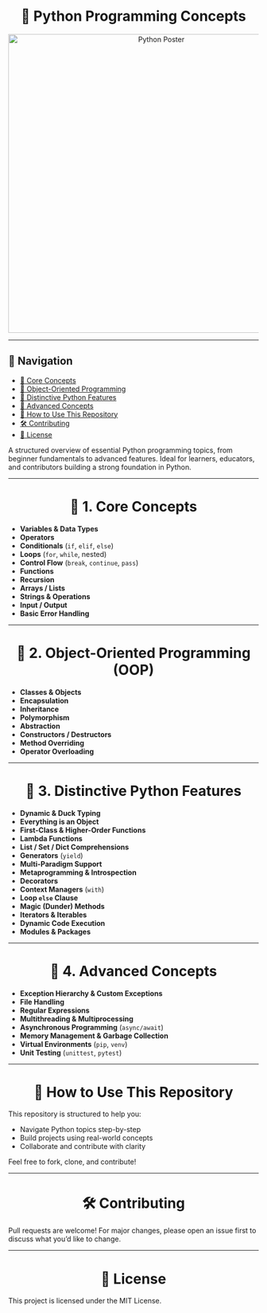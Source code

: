 <div align="center">

# **🐍 Python Programming Concepts**

</div>

<p align="center">
  <img src="https://miro.medium.com/v2/resize:fit:1000/1*zS0WlfaYG_sSHA4A06PXgQ.jpeg" alt="Python Poster" width="600"/>
</p>

---

<!-- Navigation Division -->
## 📑 Navigation

- [📘 Core Concepts](#core-concepts)
- [🧱 Object-Oriented Programming](#object-oriented-programming-oop)
- [🐍 Distinctive Python Features](#distinctive-python-features)
- [🚀 Advanced Concepts](#advanced-concepts)
- [📌 How to Use This Repository](#how-to-use-this-repository)
- [🛠️ Contributing](#contributing)
- [📄 License](#license)

A structured overview of essential Python programming topics, from beginner fundamentals to advanced features. Ideal for learners, educators, and contributors building a strong foundation in Python.

---

<div align="center" id="core-concepts">

# **📘 1. Core Concepts**

</div>

- **Variables & Data Types**
- **Operators**
- **Conditionals** (`if`, `elif`, `else`)
- **Loops** (`for`, `while`, nested)
- **Control Flow** (`break`, `continue`, `pass`)
- **Functions**
- **Recursion**
- **Arrays / Lists**
- **Strings & Operations**
- **Input / Output**
- **Basic Error Handling**

---

<div align="center" id="object-oriented-programming-oop">

# **🧱 2. Object-Oriented Programming (OOP)**

</div>

- **Classes & Objects**
- **Encapsulation**
- **Inheritance**
- **Polymorphism**
- **Abstraction**
- **Constructors / Destructors**
- **Method Overriding**
- **Operator Overloading**

---

<div align="center" id="distinctive-python-features">

# **🐍 3. Distinctive Python Features**

</div>

- **Dynamic & Duck Typing**
- **Everything is an Object**
- **First-Class & Higher-Order Functions**
- **Lambda Functions**
- **List / Set / Dict Comprehensions**
- **Generators** (`yield`)
- **Multi-Paradigm Support**
- **Metaprogramming & Introspection**
- **Decorators**
- **Context Managers** (`with`)
- **Loop `else` Clause**
- **Magic (Dunder) Methods**
- **Iterators & Iterables**
- **Dynamic Code Execution**
- **Modules & Packages**

---

<div align="center" id="advanced-concepts">

# **🚀 4. Advanced Concepts**

</div>

- **Exception Hierarchy & Custom Exceptions**
- **File Handling**
- **Regular Expressions**
- **Multithreading & Multiprocessing**
- **Asynchronous Programming** (`async/await`)
- **Memory Management & Garbage Collection**
- **Virtual Environments** (`pip`, `venv`)
- **Unit Testing** (`unittest`, `pytest`)

---

<div align="center" id="how-to-use-this-repository">

# **📌 How to Use This Repository**

</div>

This repository is structured to help you:
- Navigate Python topics step-by-step
- Build projects using real-world concepts
- Collaborate and contribute with clarity

Feel free to fork, clone, and contribute!

---

<div align="center" id="contributing">

# **🛠️ Contributing**

</div>

Pull requests are welcome! For major changes, please open an issue first to discuss what you’d like to change.

---

<div align="center" id="license">

# **📄 License**

</div>

This project is licensed under the MIT License.
